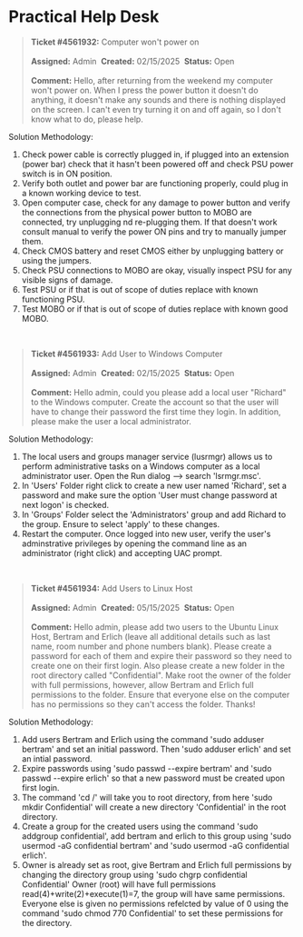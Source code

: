 # Practical Help Desk
> **Ticket #4561932:** Computer won't power on
> <br><br>**Assigned:** Admin&nbsp; **Created:** 02/15/2025&nbsp; **Status:** Open
> <br><br> **Comment:** Hello, after returning from the weekend my computer won't power on. When I press the power button it doesn't do anything, it doesn't make any sounds and there is nothing displayed on the screen. I can't even try turning it on and off again, so I don't know what to do, please help. 

Solution Methodology:
1. Check power cable is correctly plugged in, if plugged into an extension (power bar) check that it hasn't been powered off and check PSU power switch is in ON position.
2. Verify both outlet and power bar are functioning properly, could plug in a known working device to test.
3. Open computer case, check for any damage to power button and verify the connections from the physical power button to MOBO are connected, try unplugging nd re-plugging them. If that doesn't work consult manual to verify the power ON pins and try to manually jumper them.
4. Check CMOS battery and reset CMOS either by unplugging battery or using the jumpers.
5. Check PSU connections to MOBO are okay, visually inspect PSU for any visible signs of damage.
6. Test PSU or if that is out of scope of duties replace with known functioning PSU.
7. Test MOBO or if that is out of scope of duties replace with known good MOBO.
<br>

> **Ticket #4561933:** Add User to Windows Computer
> <br><br>**Assigned:** Admin&nbsp; **Created:** 02/15/2025&nbsp; **Status:** Open
> <br><br> **Comment:** Hello admin, could you please add a local user "Richard" to the Windows computer. Create the account so that the user will have to change their password the first time they login. In addition, please make the user a local administrator.

Solution Methodology:
1. The local users and groups manager service (lusrmgr) allows us to perform administrative tasks on a Windows computer as a local administrator user. Open the Run dialog --> search 'lsrmgr.msc'.
2. In 'Users' Folder right click to create a new user named 'Richard', set a password and make sure the option 'User must change password at next logon' is checked.
3. In 'Groups' Folder select the 'Administrators' group and add Richard to the group. Ensure to select 'apply' to these changes.
4. Restart the computer. Once logged into new user, verify the user's adminstrative privileges by opening the command line as an administrator (right click) and accepting UAC prompt.
<br>

> **Ticket #4561934:** Add Users to Linux Host
> <br><br>**Assigned:** Admin&nbsp; **Created:** 05/15/2025&nbsp; **Status:** Open
> <br><br> **Comment:** Hello admin, please add two users to the Ubuntu Linux Host, Bertram and Erlich (leave all additional details such as last name, room number and phone numbers blank). Please create a password for each of them and expire their password so they need to create one on their first login. Also please create a new folder in the root directory called "Confidential". Make root the owner of the folder with full permissions, however, allow Bertram and Erlich full permissions to the folder. Ensure that everyone else on the computer has no permissions so they can't access the folder. Thanks!

Solution Methodology:
1. Add users Bertram and Erlich using the command 'sudo adduser bertram' and set an initial password. Then 'sudo adduser erlich' and set an intial password.
2. Expire passwords using 'sudo passwd --expire bertram' and 'sudo passwd --expire erlich' so that a new password must be created upon first login. 
3. The command 'cd /' will take you to root directory, from here 'sudo mkdir Confidential' will create a new directory 'Confidential' in the root directory.
4. Create a group for the created users using the command 'sudo addgroup confidential', add bertram and erlich to this group using 'sudo usermod -aG confidential bertram' and 'sudo usermod -aG confidential erlich'.
5. Owner is already set as root, give Bertram and Erlich full permissions by changing the directory group using 'sudo chgrp confidential Confidential' Owner (root) will have full permissions read(4)+write(2)+execute(1)=7, the group will have same permissions. Everyone else is given no permissions refelcted by value of 0 using the command 'sudo chmod 770 Confidential' to set these permissions for the directory.
<br>
